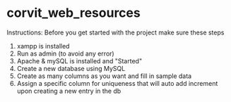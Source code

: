 # corvit_web_resources
Instructions: 
Before you get started with the project make sure these steps
1. xampp is installed
2. Run as admin (to avoid any error)
3. Apache & mySQL is installed and "Started"
4. Create a new database using MySQL
5. Create as many columns as you want and fill in sample data
6. Assign a specific column for uniqueness that will auto add increment upon creating a new entry in the db
